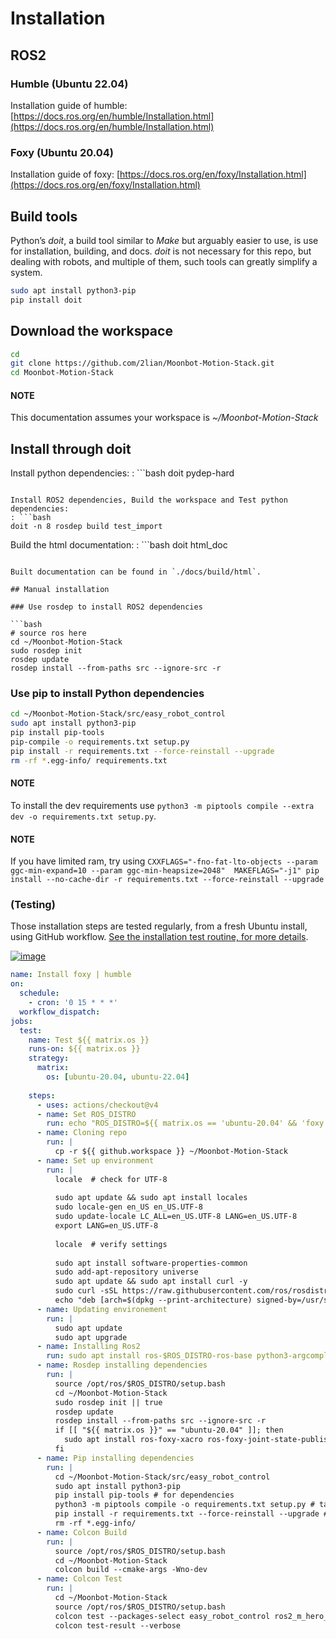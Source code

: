 # Installation

## ROS2

### Humble (Ubuntu 22.04)

Installation guide of humble: [https://docs.ros.org/en/humble/Installation.html](https://docs.ros.org/en/humble/Installation.html)

### Foxy (Ubuntu 20.04)

Installation guide of foxy: [https://docs.ros.org/en/foxy/Installation.html](https://docs.ros.org/en/foxy/Installation.html)

## Build tools

Python’s *doit*, a build tool similar to *Make* but arguably easier to use, is use for installation, building, and docs. *doit* is not necessary for this repo, but dealing with robots, and multiple of them, such tools can greatly simplify a system.

```bash
sudo apt install python3-pip
pip install doit
```

## Download the workspace

```bash
cd
git clone https://github.com/2lian/Moonbot-Motion-Stack.git
cd Moonbot-Motion-Stack
```

#### NOTE
This documentation assumes your workspace is  *~/Moonbot-Motion-Stack*

## Install through doit

Install python dependencies:
: ```bash
  doit pydep-hard
  ```

Install ROS2 dependencies, Build the workspace and Test python dependencies:
: ```bash
  doit -n 8 rosdep build test_import
  ```

Build the html documentation:
: ```bash
  doit html_doc
  ```

Built documentation can be found in `./docs/build/html`.

## Manual installation

### Use rosdep to install ROS2 dependencies

```bash
# source ros here
cd ~/Moonbot-Motion-Stack
sudo rosdep init
rosdep update
rosdep install --from-paths src --ignore-src -r
```

### Use pip to install Python dependencies

```bash
cd ~/Moonbot-Motion-Stack/src/easy_robot_control
sudo apt install python3-pip
pip install pip-tools
pip-compile -o requirements.txt setup.py
pip install -r requirements.txt --force-reinstall --upgrade
rm -rf *.egg-info/ requirements.txt
```

#### NOTE
To install the dev requirements use `python3 -m piptools compile --extra dev -o requirements.txt setup.py`.

#### NOTE
If you have limited ram, try using `CXXFLAGS="-fno-fat-lto-objects --param ggc-min-expand=10 --param ggc-min-heapsize=2048"  MAKEFLAGS="-j1" pip install --no-cache-dir -r requirements.txt --force-reinstall --upgrade`

### (Testing)

Those installation steps are tested regularly, from a fresh Ubuntu install, using GitHub workflow. [See the installation test routine, for more details](https://github.com/2lian/Moonbot-Motion-Stack/blob/main/.github/workflows/stepbystep.yaml).

[![image](https://github.com/2lian/Moonbot-Motion-Stack/actions/workflows/stepbystep.yaml/badge.svg)](https://github.com/2lian/Moonbot-Motion-Stack/actions/workflows/stepbystep.yaml)
```yaml
name: Install foxy | humble
on:
  schedule:
    - cron: '0 15 * * *'
  workflow_dispatch:
jobs:
  test:
    name: Test ${{ matrix.os }}
    runs-on: ${{ matrix.os }}
    strategy:
      matrix:
        os: [ubuntu-20.04, ubuntu-22.04]
      
    steps:
      - uses: actions/checkout@v4
      - name: Set ROS_DISTRO
        run: echo "ROS_DISTRO=${{ matrix.os == 'ubuntu-20.04' && 'foxy' || 'humble' }}" >> $GITHUB_ENV
      - name: Cloning repo
        run: |
          cp -r ${{ github.workspace }} ~/Moonbot-Motion-Stack
      - name: Set up environment
        run: |
          locale  # check for UTF-8
          
          sudo apt update && sudo apt install locales
          sudo locale-gen en_US en_US.UTF-8
          sudo update-locale LC_ALL=en_US.UTF-8 LANG=en_US.UTF-8
          export LANG=en_US.UTF-8
          
          locale  # verify settings
          
          sudo apt install software-properties-common
          sudo add-apt-repository universe
          sudo apt update && sudo apt install curl -y
          sudo curl -sSL https://raw.githubusercontent.com/ros/rosdistro/master/ros.key -o /usr/share/keyrings/ros-archive-keyring.gpg
          echo "deb [arch=$(dpkg --print-architecture) signed-by=/usr/share/keyrings/ros-archive-keyring.gpg] http://packages.ros.org/ros2/ubuntu $(. /etc/os-release && echo $UBUNTU_CODENAME) main" | sudo tee /etc/apt/sources.list.d/ros2.list > /dev/null
      - name: Updating environement
        run: |
          sudo apt update
          sudo apt upgrade
      - name: Installing Ros2
        run: sudo apt install ros-$ROS_DISTRO-ros-base python3-argcomplete ros-dev-tools python3-colcon-common-extensions
      - name: Rosdep installing dependencies
        run: |
          source /opt/ros/$ROS_DISTRO/setup.bash
          cd ~/Moonbot-Motion-Stack
          sudo rosdep init || true
          rosdep update
          rosdep install --from-paths src --ignore-src -r
          if [[ "${{ matrix.os }}" == "ubuntu-20.04" ]]; then
            sudo apt install ros-foxy-xacro ros-foxy-joint-state-publisher
          fi
      - name: Pip installing dependencies
        run: |
          cd ~/Moonbot-Motion-Stack/src/easy_robot_control
          sudo apt install python3-pip
          pip install pip-tools # for dependencies
          python3 -m piptools compile -o requirements.txt setup.py # takes a while (2-3 min on embedded pc)
          pip install -r requirements.txt --force-reinstall --upgrade # for dependencies
          rm -rf *.egg-info/
      - name: Colcon Build
        run: |
          source /opt/ros/$ROS_DISTRO/setup.bash
          cd ~/Moonbot-Motion-Stack
          colcon build --cmake-args -Wno-dev
      - name: Colcon Test
        run: |
          cd ~/Moonbot-Motion-Stack
          source /opt/ros/$ROS_DISTRO/setup.bash
          colcon test --packages-select easy_robot_control ros2_m_hero_pkg rviz_basic --event-handlers console_cohesion+
          colcon test-result --verbose
```
